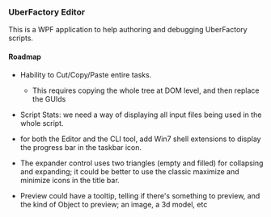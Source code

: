 ﻿### UberFactory Editor

This is a WPF application to help authoring and debugging UberFactory scripts.


#### Roadmap

- Hability to Cut/Copy/Paste entire tasks.
  - This requires copying the whole tree at DOM level, and then replace the GUIds

- Script Stats: we need a way of displaying all input files being used in the whole script.

- for both the Editor and the CLI tool, add Win7 shell extensions to display the progress bar in the taskbar icon.

- The expander control uses two triangles (empty and filled) for collapsing and expanding; it could be better to use the classic maximize and minimize icons in the title bar.

- Preview could have a tooltip, telling if there's something to preview, and the kind of Object to preview; an image, a 3d model, etc
